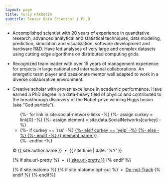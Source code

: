 ```yaml
---
layout: page
title: Yuriy Pakhotin
subtitle: Senior Data Scientist | Ph.D.
---
```


 * Accomplished scientist with 20 years of experience in quantitative research, advanced analytical and statistical techniques, data modeling, prediction, simulation and visualization, software development and hardware R&D. Have led analyses of very large and complex datasets using cutting edge algorithms on distributed computing grids.

 * Recognized team leader with over 15 years of management experience for projects in large national and international collaborations. An energetic team player and passionate mentor well adapted to work in a diverse collaborative environment.

 * Creative scholar with proven excellence in academic performance. Have earned a PhD degree in a data-heavy field of physics and contributed to the breakthrough discovery of the Nobel-prize winning Higgs boson (aka “God particle”).

    <div class="row">
      <div class="col-lg-8 col-lg-offset-2 col-md-10 col-md-offset-1">
        <ul class="list-inline text-center footer-links">
          {%- for link in site.social-network-links -%}
            {%- assign curkey = link[0] -%}
            {%- assign element = site.data.SocialNetworks[curkey] -%}
            <li>
            {%- if curkey == 'rss' -%}
              <a href="{{ '/feed.xml' | prepend: site.baseurl }}" title="{{ element.name }}">
            {%- elsif curkey == 'yelp' -%}
              <a href="https://{{ site.social-network-links[curkey] }}.yelp.com" title="{{ element.name }}">
            {%- else -%}
              <a href="{{element.baseURL}}{{ site.social-network-links[curkey] }}" title="{{ element.name }}">
            {%- endif -%}
                <span class="fa-stack fa-lg" aria-hidden="true">
                  <i class="fa fa-circle fa-stack-2x"></i>
                  <i class="fa {{ element.icon }} fa-stack-1x fa-inverse"></i>
                </span>
                <span class="sr-only">{{ element.name }}</span>
              </a>
            </li>
          {%- endfor -%}
        </ul>
      <p class="copyright text-muted">
      &copy;
        {{ site.author.name }}
      &nbsp;&bull;&nbsp;
      {{ site.time | date: '%Y' }}

      {% if site.url-pretty %}
      &nbsp;&bull;&nbsp;
      <a href="{{ site.url }}">{{ site.url-pretty }}</a>
      {% endif %}

      {% if site.matomo %}
        {% if site.matomo.opt-out %}
          &nbsp;&bull;&nbsp;
          <a href="http://{{- site.matomo.uri -}}/index.php?module=CoreAdminHome&action=optOut" target="_blank" class="text_muted">Do-not-Track</a>
        {% endif %}
      {% endif%}
      </p>
      </div>
</div>
